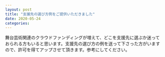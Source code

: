 ```yaml
---
layout: post
title: "支援先の選び方例をご提供いただきました"
date: 2020-05-24
categories:
---
```


舞台芸術関連のクラウドファンディングが増えて、どこを支援先に選ぶか迷っておられる方もいると思います。支援先の選び方の例を送って下さった方がいますので、許可を得てアップさせて頂きます。参考にしてください。